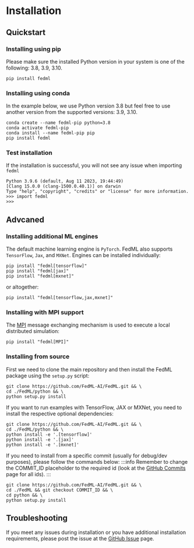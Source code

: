 # Installation

## Quickstart
### Installing using pip
Please make sure the installed Python version in your system is one of the following: 3.8, 3.9, 3.10.

```
pip install fedml
```

### Installing using conda
In the example below, we use Python version 3.8 but feel free to use another version from the supported versions: 3.9, 3.10.

```
conda create --name fedml-pip python=3.8
conda activate fedml-pip
conda install --name fedml-pip pip
pip install fedml
```

### Test installation
If the installation is successful, you will not see any issue when importing `fedml`
```shell
Python 3.9.6 (default, Aug 11 2023, 19:44:49) 
[Clang 15.0.0 (clang-1500.0.40.1)] on darwin
Type "help", "copyright", "credits" or "license" for more information.
>>> import fedml
>>> 
```

## Advcaned
### Installing additional ML engines
The default machine learning engine is `PyTorch`. FedML also supports `TensorFlow`, `Jax`, and `MXNet`. Engines can be installed individually:

```
pip install "fedml[tensorflow]"
pip install "fedml[jax]"
pip install "fedml[mxnet]"
```

or altogether:
```
pip install "fedml[tensorflow,jax,mxnet]"
```

### Installing with MPI support
The [MPI](https://mpi4py.readthedocs.io/en/stable/) message exchanging mechanism is used to execute a local distributed simulation:

```
pip install "fedml[MPI]"
```

### Installing from source
First we need to clone the main repository and then install the FedML package using the `setup.py` script:
```
git clone https://github.com/FedML-AI/FedML.git && \
cd ./FedML/python && \
python setup.py install
```

If you want to run examples with TensorFlow, JAX or MXNet, you need to install the respective optional dependencies:
```
git clone https://github.com/FedML-AI/FedML.git && \
cd ./FedML/python && \
python install -e '.[tensorflow]'
python install -e '.[jax]'
python install -e '.[mxnet]'
```

<!-- (Notes: Tensorflow example located in tf_mqtt_s3_fedavg_mnist_lr_example directory, Jax example location in jax_haiku_mqtt_s3_fedavg_mnist_lr_example directory) -->

If you need to install from a specific commit (usually for debug/dev purposes), please follow the commands below:
:::info
Remember to change the COMMIT_ID placeholder to the required id (look at the [GitHub Commits](https://github.com/FedML-AI/FedML/commits/master) page for all ids).
:::

```
git clone https://github.com/FedML-AI/FedML.git && \
cd ./FedML && git checkout COMMIT_ID && \
cd python && \
python setup.py install
```


## Troubleshooting
If you meet any issues during installation or you have additional installation requirements, please post the issue at the [GitHub Issue](https://github.com/FedML-AI/FedML/issues) page.


